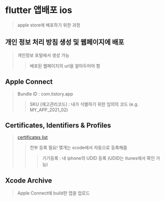 # flutter 앱배포 ios

> apple store에 배포하기 위한 과정

## 개인 정보 처리 방침 생성 및 웹페이지에 배포

> 개인정보 포털에서 생성 가능
>
> > 배포된 웹페이지의 url을 알아두어야 함

## Apple Connect

> Bundle ID : com.tistory.app
>
> > SKU (재고관리코드) : 내가 식별하기 위한 임의의 코드 (e.g. MY_APP_2021_02)

## Certificates, Identifiers & Profiles

> [certificates list](https://developer.apple.com/account/resources/certificates/list)
>
> > 전부 등록 필요! 몇개는 xcode에서 자동으로 등록해줌
> >
> > > 기기등록 : 내 iphone의 UDID 등록 (UDID는 itunes에서 확인 가능)

## Xcode Archive

> Apple Connect에 build한 앱을 업로드
